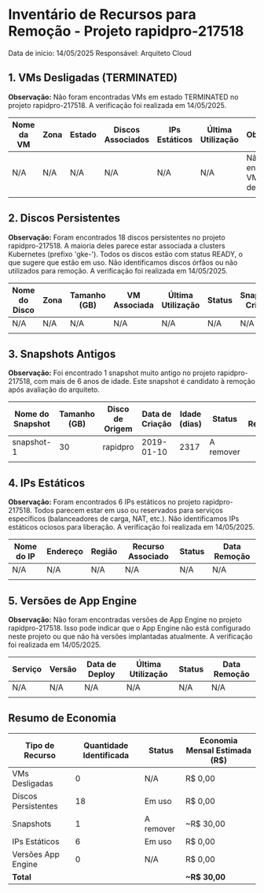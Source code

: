 # Inventário de Recursos para Remoção - Projeto rapidpro-217518

Data de início: 14/05/2025
Responsável: Arquiteto Cloud

## 1. VMs Desligadas (TERMINATED)

**Observação:** Não foram encontradas VMs em estado TERMINATED no projeto rapidpro-217518. A verificação foi realizada em 14/05/2025.

| Nome da VM | Zona | Estado | Discos Associados | IPs Estáticos | Última Utilização | Observações |
|------------|------|--------|-------------------|---------------|-------------------|-------------|
| N/A | N/A | N/A | N/A | N/A | N/A | Não foram encontradas VMs desligadas |
| | | | | | | |

## 2. Discos Persistentes

**Observação:** Foram encontrados 18 discos persistentes no projeto rapidpro-217518. A maioria deles parece estar associada a clusters Kubernetes (prefixo 'gke-'). Todos os discos estão com status READY, o que sugere que estão em uso. Não identificamos discos órfãos ou não utilizados para remoção. A verificação foi realizada em 14/05/2025.

| Nome do Disco | Zona | Tamanho (GB) | VM Associada | Última Utilização | Status | Snapshot Criado | Data Remoção |
|---------------|------|--------------|--------------|-------------------|--------|----------------|--------------|
| N/A | N/A | N/A | N/A | N/A | N/A | N/A | N/A |
| | | | | | | | |

## 3. Snapshots Antigos

**Observação:** Foi encontrado 1 snapshot muito antigo no projeto rapidpro-217518, com mais de 6 anos de idade. Este snapshot é candidato à remoção após avaliação do arquiteto.

| Nome do Snapshot | Tamanho (GB) | Disco de Origem | Data de Criação | Idade (dias) | Status | Data Remoção |
|------------------|--------------|-----------------|-----------------|--------------|--------|--------------|  
| snapshot-1 | 30 | rapidpro | 2019-01-10 | 2317 | A remover | |
| | | | | | | |

## 4. IPs Estáticos

**Observação:** Foram encontrados 6 IPs estáticos no projeto rapidpro-217518. Todos parecem estar em uso ou reservados para serviços específicos (balanceadores de carga, NAT, etc.). Não identificamos IPs estáticos ociosos para liberação. A verificação foi realizada em 14/05/2025.

| Nome do IP | Endereço | Região | Recurso Associado | Status | Data Remoção |
|------------|----------|--------|-------------------|--------|--------------|  
| N/A | N/A | N/A | N/A | N/A | N/A |
| | | | | | |

## 5. Versões de App Engine

**Observação:** Não foram encontradas versões de App Engine no projeto rapidpro-217518. Isso pode indicar que o App Engine não está configurado neste projeto ou que não há versões implantadas atualmente. A verificação foi realizada em 14/05/2025.

| Serviço | Versão | Data de Deploy | Última Utilização | Status | Data Remoção |
|---------|--------|----------------|-------------------|--------|--------------|  
| N/A | N/A | N/A | N/A | N/A | N/A |
| | | | | | |

## Resumo de Economia

| Tipo de Recurso | Quantidade Identificada | Status | Economia Mensal Estimada (R$) |
|-----------------|--------------------------|--------|-------------------------------|
| VMs Desligadas | 0 | N/A | R$ 0,00 |
| Discos Persistentes | 18 | Em uso | R$ 0,00 |
| Snapshots | 1 | A remover | ~R$ 30,00 |
| IPs Estáticos | 6 | Em uso | R$ 0,00 |
| Versões App Engine | 0 | N/A | R$ 0,00 |
| **Total** | | | **~R$ 30,00** |
